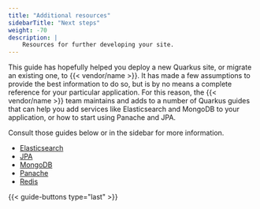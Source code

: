 ```yaml
---
title: "Additional resources"
sidebarTitle: "Next steps"
weight: -70
description: |
    Resources for further developing your site.
---
```


This guide has hopefully helped you deploy a new Quarkus site, or migrate an existing one, to {{< vendor/name >}}. It has made a few assumptions to provide the best information to do so, but is by no means a complete reference for your particular application. For this reason, the {{< vendor/name >}} team maintains and adds to a number of Quarkus guides that can help you add services like Elasticsearch and MongoDB to your application, or how to start using Panache and JPA. 

Consult those guides below or in the sidebar for more information.

- [Elasticsearch](/guides/quarkus/elasticsearch.md)
- [JPA](/guides/quarkus/jpa.md)
- [MongoDB](/guides/quarkus/mongodb.md)
- [Panache](/guides/quarkus/panache.md)
- [Redis](/guides/quarkus/redis.md)

{{< guide-buttons type="last" >}}
